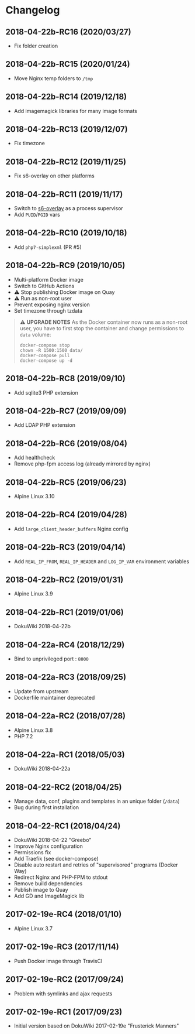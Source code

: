 # Changelog

## 2018-04-22b-RC16 (2020/03/27)

* Fix folder creation

## 2018-04-22b-RC15 (2020/01/24)

* Move Nginx temp folders to `/tmp`

## 2018-04-22b-RC14 (2019/12/18)

* Add imagemagick libraries for many image formats

## 2018-04-22b-RC13 (2019/12/07)

* Fix timezone

## 2018-04-22b-RC12 (2019/11/25)

* Fix s6-overlay on other platforms

## 2018-04-22b-RC11 (2019/11/17)

* Switch to [s6-overlay](https://github.com/just-containers/s6-overlay/) as a process supervisor
* Add `PUID`/`PGID` vars

## 2018-04-22b-RC10 (2019/10/18)

* Add `php7-simplexml` (PR #5)

## 2018-04-22b-RC9 (2019/10/05)

* Multi-platform Docker image
* Switch to GitHub Actions
* :warning: Stop publishing Docker image on Quay
* :warning: Run as non-root user
* Prevent exposing nginx version
* Set timezone through tzdata

> :warning: **UPGRADE NOTES**
> As the Docker container now runs as a non-root user, you have to first stop the container and change permissions to `data` volume:
> ```
> docker-compose stop
> chown -R 1500:1500 data/
> docker-compose pull
> docker-compose up -d
> ```

## 2018-04-22b-RC8 (2019/09/10)

* Add sqlite3 PHP extension

## 2018-04-22b-RC7 (2019/09/09)

* Add LDAP PHP extension

## 2018-04-22b-RC6 (2019/08/04)

* Add healthcheck
* Remove php-fpm access log (already mirrored by nginx)

## 2018-04-22b-RC5 (2019/06/23)

* Alpine Linux 3.10

## 2018-04-22b-RC4 (2019/04/28)

* Add `large_client_header_buffers` Nginx config

## 2018-04-22b-RC3 (2019/04/14)

* Add `REAL_IP_FROM`, `REAL_IP_HEADER` and `LOG_IP_VAR` environment variables

## 2018-04-22b-RC2 (2019/01/31)

* Alpine Linux 3.9

## 2018-04-22b-RC1 (2019/01/06)

* DokuWiki 2018-04-22b

## 2018-04-22a-RC4 (2018/12/29)

* Bind to unprivileged port : `8000`

## 2018-04-22a-RC3 (2018/09/25)

* Update from upstream
* Dockerfile maintainer deprecated

## 2018-04-22a-RC2 (2018/07/28)

* Alpine Linux 3.8
* PHP 7.2

## 2018-04-22a-RC1 (2018/05/03)

* DokuWiki 2018-04-22a

## 2018-04-22-RC2 (2018/04/25)

* Manage data, conf, plugins and templates in an unique folder (`/data`)
* Bug during first installation

## 2018-04-22-RC1 (2018/04/24)

* DokuWiki 2018-04-22 "Greebo"
* Improve Nginx configuration
* Permissions fix
* Add Traefik (see docker-compose)
* Disable auto restart and retries of "supervisored" programs (Docker Way)
* Redirect Nginx and PHP-FPM to stdout
* Remove build dependencies
* Publish image to Quay
* Add GD and ImageMagick lib

## 2017-02-19e-RC4 (2018/01/10)

* Alpine Linux 3.7

## 2017-02-19e-RC3 (2017/11/14)

* Push Docker image through TravisCI

## 2017-02-19e-RC2 (2017/09/24)

* Problem with symlinks and ajax requests

## 2017-02-19e-RC1 (2017/09/23)

* Initial version based on DokuWiki 2017-02-19e "Frusterick Manners"

